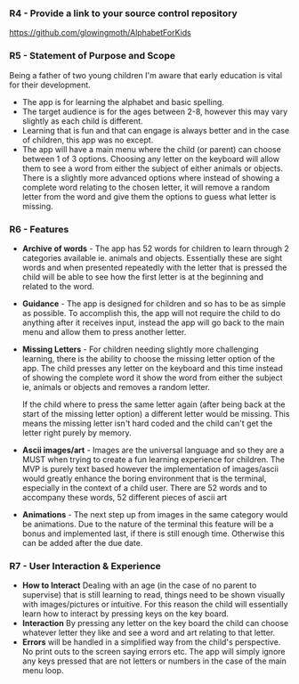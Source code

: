 
### R4 - **Provide a link to your source control repository**
https://github.com/glowingmoth/AlphabetForKids

### R5 - **Statement of Purpose and Scope**
Being a father of two young children  I'm aware that early education is vital for their development.
- The app is for learning the alphabet and basic spelling.
- The target audience is for the ages between 2-8, however this may vary slightly as each child is different.
- Learning that is fun and that can engage is always better and in the case of children, this app was no except.
- The app will have a main menu where the child (or parent) can choose between 1 of 3 options. Choosing any letter on the keyboard will allow them to see a word from either the subject of either animals or objects. There is a slightly more advanced options where instead of showing a complete word relating to the chosen letter, it will remove a random letter from the word and give them the options to guess what letter is missing.

### R6 - **Features**
- **Archive of words** - The app has 52 words for children to learn through 2 categories available ie. animals and objects. Essentially these are sight words and when presented repeatedly with the letter that is pressed the child will be able to see how the first letter is at the beginning and related to the word.
- **Guidance** - The app is designed for children and so has to be as simple as possible. To accomplish this, the app will not require the child to do anything after it receives input, instead the app will go back to the main menu and allow them to press another letter.  
- **Missing Letters** - For children needing slightly more challenging learning, there is the ability to choose the missing letter option of the app. The child presses any letter on the keyboard and this time instead of showing the complete word it show the word from either the subject ie, animals or objects and removes a random letter. 

    If the child where to press the same letter again (after being back at the start of the missing letter option) a different letter would be missing. This means the missing letter isn't hard coded and the child can't get the letter right purely by memory. 
- **Ascii images/art** - Images are the universal language and so they are a MUST when trying to create a fun learning experience for children. The MVP is purely text based however the implementation of images/ascii would greatly enhance the boring environment that is the terminal, especially in the context of a child user. There are 52 words and to accompany these words, 52 different pieces of ascii art
- **Animations** - The next step up from images in the same category would be animations. Due to the nature of the terminal this feature will be a bonus and implemented last, if there is still enough time. Otherwise this can be added after the due date.

### R7 - **User Interaction & Experience**
- **How to Interact** Dealing with an age (in the case of no parent to supervise) that is still learning to read, things need to be shown visually with images/pictures or intuitive. For this reason the child will essentially learn how to interact by pressing keys on the key board.
- **Interaction** By pressing any letter on the key board the child can choose whatever letter they like and see a word and art relating to that letter.
- **Errors** will be handled in a simplified way from the child's perspective. No print outs to the screen saying errors etc. The app will simply ignore any keys pressed that are not letters or numbers in the case of the main menu loop.